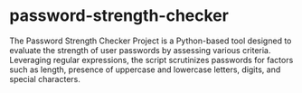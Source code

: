 # password-strength-checker
The Password Strength Checker Project is a Python-based tool designed to evaluate the strength of user passwords by assessing various criteria. Leveraging regular expressions, the script scrutinizes passwords for factors such as length, presence of uppercase and lowercase letters, digits, and special characters. 
